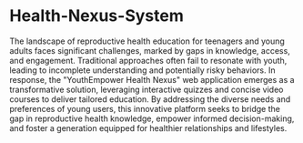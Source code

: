 # Health-Nexus-System
The landscape of reproductive health education for teenagers and young adults faces significant challenges, marked by gaps in knowledge, access, and engagement. Traditional approaches often fail to resonate with youth, leading to incomplete understanding and potentially risky behaviors. In response, the "YouthEmpower Health Nexus" web application emerges as a transformative solution, leveraging interactive quizzes and concise video courses to deliver tailored education. By addressing the diverse needs and preferences of young users, this innovative platform seeks to bridge the gap in reproductive health knowledge, empower informed decision-making, and foster a generation equipped for healthier relationships and lifestyles.

